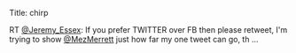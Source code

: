 Title: chirp

RT <a href="http://twitter.com/Jeremy_Essex">@Jeremy_Essex</a>: If you prefer TWITTER over FB then please retweet, I'm trying to show <a href="http://twitter.com/MezMerrett">@MezMerrett</a> just how far my one tweet can go, th ...
